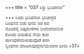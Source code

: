+++
title = "037 ಸಿನ್ಧು ಭೂಪನಲಾ"

+++
ಸಿಂಧು ಭೂಪನಲಾ ಭುಜಾಗ್ರದ  
ಬಂಧನವ ಬಿಡು ಭೀಮ ಶಿವ ಶಿವ  
ನೊಂದನೈ ನಿಷ್ಕರುಣಿಗಳು ನೀವೆಂದನವನೀಶ   
ಕೊಂದು ಬಿಸುಡುವ ನೇಮ ಕಂದ  
ರ್ಪಾಂಧಕನನುಳುಹುವೊಡೆ ತನಗಿ  
ನ್ನಿಂಧನವ ಮಾಡಿಸುವುದೈಸಲೆಯೆಂದನಾ ಭೀಮ       ॥37॥